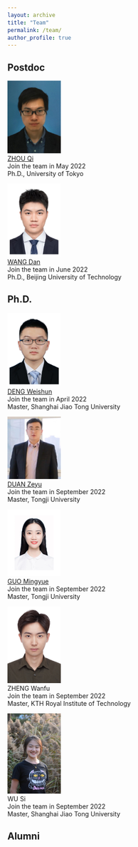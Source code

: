 ```yaml
---
layout: archive
title: "Team"
permalink: /team/
author_profile: true
---
```


## Postdoc

<img src="../images/team/Qi.jpg" width="120"> <br/>[ZHOU Qi](https://kishuqizhou.github.io/)<br/>Join the team in May 2022<br/>Ph.D., University of Tokyo

<img src="../images/team/Dan.jpg" width="120"> <br/>[WANG Dan](https://danwang9264.github.io/)<br/>Join the team in June 2022<br/>Ph.D., Beijing University of Technology



## Ph.D.

<img src="../images/team/Weishun.jpg" width="120"> <br/>[DENG Weishun](https://weishundeng.github.io/)<br/>Join the team in April 2022<br/>Master, Shanghai Jiao Tong University

<img src="../images/team/Zeyu.jpg" width="120"> <br/>[DUAN Zeyu](https://zyduan-neptune.github.io/ZyDuan.github.io/)<br/>Join the team in September 2022<br/>Master, Tongji University

<img src="../images/team/Mingyue2.jpg" width="120"> <br/>[GUO Mingyue](https://lunaguo.github.io/)<br/>Join the team in September 2022<br/>Master, Tongji University

<img src="../images/team/Wanfu.jpg" width="120"> <br/>ZHENG Wanfu<br/>Join the team in September 2022<br/>Master, KTH Royal Institute of Technology

<img src="../images/team/Si.jpg" width="120"> <br/>WU Si<br/>Join the team in September 2022<br/>Master, Shanghai Jiao Tong University



## Alumni

